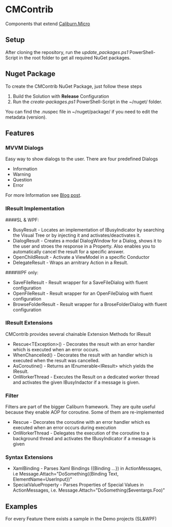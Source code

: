 # CMContrib
 Components that extend [Caliburn.Micro](http://caliburnmicro.codeplex.com/)

## Setup
After cloning the repository, run the *update_packages.ps1* PowerShell-Script in the root folder to get all required NuGet packages.

## Nuget Package
To create the CMContrib NuGet Package, just follow these steps 

1. Build the Solution with **Release** Configuration
2. Run the *create-packages.ps1* PowerShell-Script in the ~/nuget/ folder. 

You can find the .nuspec  file in ~/nuget/package/ if you need to edit the metadata (version).

## Features

### MVVM Dialogs
Easy way to show dialogs to the user. There are four predefined Dialogs

- Information
- Warning
- Question
- Error
 
For more Information see [Blog post](http://kmees.github.com/blog/2011/06/16/mvvm-dialogs-with-caliburn-dot-micro/).


### IResult Implementation

####SL & WPF:

- BusyResult - Locates an implementation of IBusyIndicator by searching the Visual Tree or by injecting it and activates/deactivates it.
- DialogResult - Creates a modal DialogWindow for a Dialog, shows it to the user and stroes the response in a Property. Also enables you to automatically cancel the result for a specific answer.
- OpenChildResult - Activate a ViewModel in a specific Conductor
- DelegateResult - Wraps an arnitrary Action in a Result.

####WPF only:

- SaveFileResult - Result wrapper for a SaveFileDialog with fluent configuration
- OpenFileResult - Result wrapper for an OpenFileDialog with fluent configuration
- BrowseFolderResult - Result wrapper for a BroseFolderDialog with fluent configuration

### IResult Extensions
CMContrib provides several chainable Extension Methods for IResult

- Rescue&lt;TException&gt;() - Decorates the result with an error handler which is executed when an error occurs.
- WhenChancelled() - Decorates the result with an handler which is executed when the result was cancelled.
- AsCoroutine() - Returns an IEnumerable&lt;IResult&gt; which yields the IResult.
- OnWorkerThread - Executes the Result on a dedicated worker thread and activates the given IBusyIndactor if a message is given.

### Filter
Filters are part of the bigger Caliburn framework. They are quite useful because they enable AOP for coroutine. Some of them are re-implemented

- Rescue - Decorates the coroutine with an error handler which es executed when an error occurs during execution
- OnWorkerThread - Delegates the execution of the coroutine to a background thread and activates the IBusyIndicator if a message is given

### Syntax Extensions

- XamlBinding - Parses Xaml Bindings ({Binding ...}) in ActionMessages, i.e Message.Attach="DoSomething({Binding Text, ElementName=UserInput})"
- SpecialValueProperty - Parses Properties of Special Values in ActionMessages, i.e. Message.Attach="DoSomething($eventargs.Foo)"

## Examples
For every Feature there exists a sample in the Demo projects (SL&WPF)